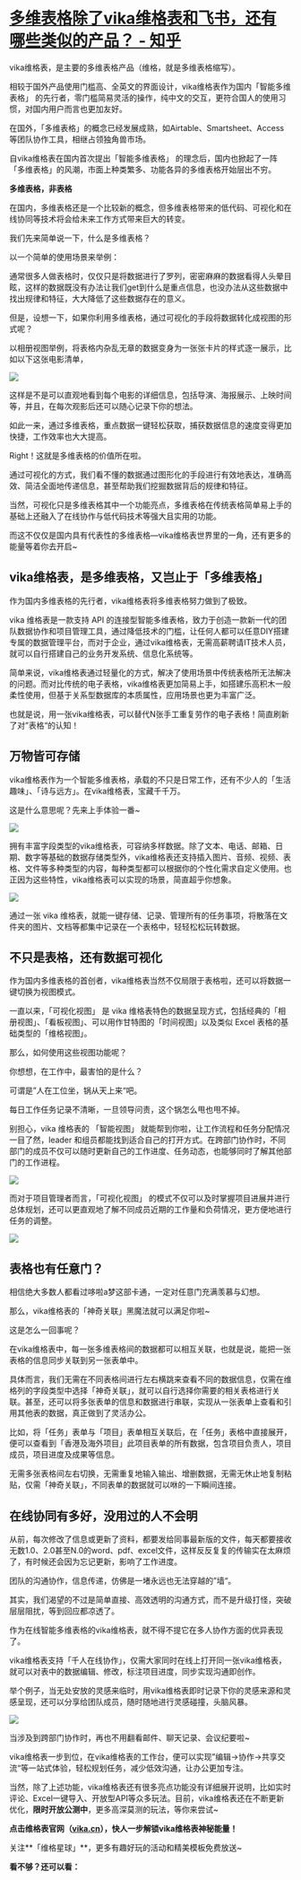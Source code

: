 # [多维表格除了vika维格表和飞书，还有哪些类似的产品？ - 知乎](https://www.zhihu.com/question/433722582)

vika维格表，是主要的多维表格产品（维格，就是多维表格缩写）。

相较于国外产品使用门槛高、全英文的界面设计，vika维格表作为国内「智能多维表格」 的先行者，零门槛简易灵活的操作，纯中文的交互，更符合国人的使用习惯，对国内用户而言也更加友好。

在国外，「多维表格」的概念已经发展成熟，如Airtable、Smartsheet、Access等团队协作工具，相继占领独角兽市场。

自vika维格表在国内首次提出「智能多维表格」 的理念后，国内也掀起了一阵「多维表格」的风潮，市面上种类繁多、功能各异的多维表格开始层出不穷。

**多维表格，非表格**

在国内，多维表格还是一个比较新的概念，但多维表格带来的低代码、可视化和在线协同等技术将会给未来工作方式带来巨大的转变。

我们先来简单说一下，什么是多维表格？

以一个简单的使用场景来举例：

通常很多人做表格时，仅仅只是将数据进行了罗列，密密麻麻的数据看得人头晕目眩，这样的数据既没有办法让我们get到什么是重点信息，也没办法从这些数据中找出规律和特征，大大降低了这些数据存在的意义。

但是，设想一下，如果你利用多维表格，通过可视化的手段将数据转化成视图的形式呢？

以相册视图举例，将表格内杂乱无章的数据变身为一张张卡片的样式逐一展示，比如以下这张电影清单，

![](https://pic1.zhimg.com/50/v2-5e77cace24dbbde70d2ab5ce53960599_720w.jpg?source=1940ef5c)

这样是不是可以直观地看到每个电影的详细信息，包括导演、海报展示、上映时间等，并且，在每次观影后还可以随心记录下你的想法。

如此一来，通过多维表格，重点数据一键轻松获取，捕获数据信息的速度变得更加快捷，工作效率也大大提高。

Right！这就是多维表格的价值所在啦。

通过可视化的方式，我们看不懂的数据通过图形化的手段进行有效地表达，准确高效、简洁全面地传递信息，甚至帮助我们挖掘数据背后的规律和特征。

当然，可视化只是多维表格其中一个功能亮点，多维表格在传统表格简单易上手的基础上还融入了在线协作与低代码技术等强大且实用的功能。

而这不仅仅是国内具有代表性的多维表格—vika维格表世界里的一角，还有更多的能量等着你去开启~

## **vika维格表，是多维表格，又岂止于「多维表格」**

作为国内多维表格的先行者，vika维格表将多维表格努力做到了极致。

vika 维格表是一款支持 API 的连接型智能多维表格，致力于创造一款新一代的团队数据协作和项目管理工具，通过降低技术的门槛，让任何人都可以任意DIY搭建专属的数据管理平台，而对于企业，通过vika维格表，无需高薪聘请IT技术人员，就可以自行搭建自己的业务开发系统、信息化系统等。

简单来说，vika维格表通过轻量化的方式，解决了使用场景中传统表格所无法解决的问题。而对比传统的电子表格，vika维格表更加简易上手，如搭建乐高积木一般柔性使用，但基于关系型数据库的本质属性，应用场景也更为丰富广泛。

也就是说，用一张vika维格表，可以替代N张手工重复劳作的电子表格！简直刷新了对”表格“的认知！

## **万物皆可存储**

vika维格表作为一个智能多维表格，承载的不只是日常工作，还有不少人的「生活趣味」、「诗与远方」。在vika维格表，宝藏千千万。

这是什么意思呢？先来上手体验一番~

![](https://pic1.zhimg.com/100/v2-ba36b2068f7c35f8fe702fbe572053a1_720w.gif?source=1940ef5c)

拥有丰富字段类型的vika维格表，可容纳多样数据。除了文本、电话、邮箱、日期、数字等基础的数据存储类型外，vika维格表还支持插入图片、音频、视频、表格、文件等多种类型的内容，每种类型都可以根据你的个性化需求自定义使用。也正因为这些特性，vika维格表可以实现的场景，简直超乎你想象。

![](https://pic4.zhimg.com/100/v2-33438effed29f3ea166a68d5ac762f03_720w.gif?source=1940ef5c)

通过一张 vika 维格表，就能一键存储、记录、管理所有的任务事项，将散落在文件夹的图片、文档等都集中记录在一个表格中，轻轻松松玩转数据。

## **不只是表格，还有数据可视化**

作为国内多维表格的首创者，vika维格表当然不仅局限于表格啦，还可以将数据一键切换为视图模式。

一直以来，「可视化视图」 是 vika 维格表特色的数据呈现方式，包括经典的「相册视图」、「看板视图」、可以用作甘特图的「时间视图」以及类似 Excel 表格的基础类型的「维格视图」。

那么，如何使用这些视图功能呢？

你想想，在工作中，最害怕的是什么？

可谓是”人在工位坐，锅从天上来“吧。

每日工作任务记录不清晰，一旦领导问责，这个锅怎么甩也甩不掉。

别担心，vika 维格表的 「智能视图」 就能帮到你啦，让工作流程和任务分配情况一目了然，leader 和组员都能找到适合自己的打开方式。在跨部门协作时，不同部门的成员不仅可以随时更新自己的工作进度、任务动态，也能够同时了解其他部门的工作进程。

![](https://pic1.zhimg.com/100/v2-f34f989857e3d47dd3ea22dd65dfb429_720w.gif?source=1940ef5c)

而对于项目管理者而言，「可视化视图」 的模式不仅可以及时掌握项目进展并进行总体规划，还可以更直观地了解不同成员近期的工作量和负荷情况，更方便地进行任务的调整。

![](https://pic1.zhimg.com/50/v2-781f20d1ceed9ea55475e553d9a3c589_720w.jpg?source=1940ef5c)

## **表格也有任意门？**

相信绝大多数人都看过哆啦a梦这部卡通，一定对任意门充满羡慕与幻想。

那么，vika维格表的「神奇关联」黑魔法就可以满足你啦~

这是怎么一回事呢？

在vika维格表中，每一张多维表格间的数据都可以相互关联，也就是说，能把一张表格的信息同步关联到另一张表单中。

具体而言，我们无需在不同表格间进行左右横跳来查看不同的数据信息，仅需在维格列的字段类型中选择「神奇关联」，就可以自行选择你需要的相关表格进行关联。甚至，还可以将多张表单的信息和数据进行串联，实现从一张表单上查看和引用其他表的数据，真正做到了灵活办公。

比如，将「任务」表单与「项目」表单相互关联后，在「任务」表格中直接展开，便可以查看到「香港及海外项目」此项目表单的所有数据，包含项目负责人，项目成员，项目进度及成果等信息。

无需多张表格间左右切换，无需重复地输入输出、增删数据，无需无休止地复制粘贴，仅需「神奇关联」，不同表单的数据就可以咻的一下瞬间连接。

## **在线协同有多好，没用过的人不会明**

从前，每次修改了信息或更新了资料，都要发给同事最新版的文件，每天都要接收无数1.0、2.0甚至N.0的word、pdf、excel文件，这样反反复复的传输实在太麻烦了，有时候还会因为忘记更新，影响了工作进度。

团队的沟通协作，信息传递，仿佛是一堵永远也无法穿越的”墙“。

其实，我们渴望的不过是简单直接、高效透明的沟通方式，而不是升级打怪，突破层层阻扰，等到回应都凉透了。

作为在线智能多维表格的vika维格表，就不得不提它在多人协作方面的优异表现了。

vika维格表支持「千人在线协作」，仅需大家同时在线上打开同一张vika维格表，就可以对表中的数据编辑、修改，标注项目进度，同步实现沟通即创作。

举个例子，当无处安放的灵感来临时，用vika维格表即时记录下你的灵感来源和灵感呈现，还可以分享给团队成员，随时随地进行灵感碰撞，头脑风暴。

![](https://pic1.zhimg.com/50/v2-848bdc23e9719d90fb587d4002c77738_720w.jpg?source=1940ef5c)

当涉及到跨部门协作时，再也不用翻看邮件、聊天记录、会议纪要啦~

vika维格表一步到位，在vika维格表的工作台，便可以实现”编辑→协作→共享交流“等一站式体验，轻松规划任务，减少低效沟通，让办公更加专注。

当然，除了上述功能，vika维格表还有很多亮点功能没有详细展开说明，比如实时评论、Excel一键导入、开放型API等众多玩法。目前，vika维格表还在不断更新优化，**限时开放公测中**，更多高深莫测的玩法，等你来尝试~

**点击维格表官网（[vika.cn](https://vika.cn/)），快人一步解锁vika维格表神秘能量！**

关注**「维格星球」**，更多有趣好玩的活动和精美模板免费放送~

**看不够？还可以看：**
